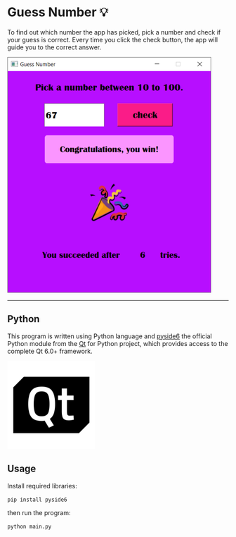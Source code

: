 # Guess Number 💡

To find out which number the app has picked, pick a number and check if your guess is correct. Every time you click the check button, the app will guide you to the correct answer.

<!-- ![Image](pics\Tic_tac_toe.svg.png) -->
<img src="pics\screenshot.png" width="464" height="535">

---
## Python
This program is written using Python language and [pyside6](https://www.qt.io/qt-for-python)  the official Python module from the [Qt](https://www.qt.io/) for Python project, which provides access to the complete Qt 6.0+ framework.

<img src="pics\qt_logo_black_rgb.webp" width="200" height="200">


## Usage
Install required libraries:
```
pip install pyside6
```
then run the program:
```
python main.py
```